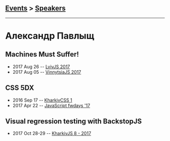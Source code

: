 ## [Events](../README.md) > [Speakers](../speakers.md)
---

# Александр Павлыщ

## Machines Must Suffer!
- 2017 Aug 26 -- [LvivJS 2017](https://www.youtube.com/watch?v=sP1A4F9UvAk)    
- 2017 Aug 05 -- [VinnytsiaJS 2017](https://www.youtube.com/watch?v=4WLuNX2lPx0)    
## CSS 5DX
- 2016 Sep 17 -- [KharkivCSS 1](https://www.youtube.com/watch?v=63NxPTZ0Oxs)    
- 2017 Apr 22 -- [JavaScript fwdays &#39;17](https://frameworksdays.com/event/js-frameworks-day-2017/review/css-5dx)    
## Visual regression testing with BackstopJS
- 2017 Oct 28-29 -- [KharkivJS 8 - 2017](https://www.youtube.com/watch?v=QBNrb3ZAlZo)    
